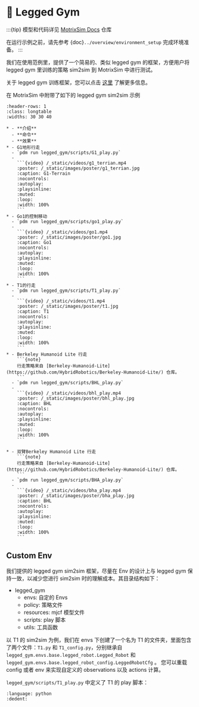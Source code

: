 # 🦿 Legged Gym

:::{tip}
模型和代码详见 [MotrixSim Docs](https://github.com/Motphys/motrixsim-docs) 仓库

在运行示例之前，请先参考 {doc}`../overview/environment_setup` 完成环境准备。
:::

我们在使用范例里，提供了一个简易的、类似 legged gym 的框架，方便用户将 legged gym 里训练的策略 sim2sim 到 MotrixSim 中进行测试。

关于 legged gym 训练框架，您可以点击 [这里](https://github.com/leggedrobotics/legged_gym) 了解更多信息。

在 MotrixSim 中附带了如下的 legged gym sim2sim 示例

````{list-table}
:header-rows: 1
:class: longtable
:widths: 30 30 40

* - **介绍**
  - **命令**
  - **效果**
* - G1地形行走
  - `pdm run legged_gym/scripts/G1_play.py`
  -
    ```{video} /_static/videos/g1_terrian.mp4
    :poster: /_static/images/poster/g1_terrian.jpg
    :caption: G1-Terrain
    :nocontrols:
    :autoplay:
    :playsinline:
    :muted:
    :loop:
    :width: 100%
    ```
* - Go1的控制移动
  - `pdm run legged_gym/scripts/go1_play.py`
  -
    ```{video} /_static/videos/go1.mp4
    :poster: /_static/images/poster/go1.jpg
    :caption: Go1
    :nocontrols:
    :autoplay:
    :playsinline:
    :muted:
    :loop:
    :width: 100%
    ```
* - T1的行走
  - `pdm run legged_gym/scripts/T1_play.py`
  -
    ```{video} /_static/videos/t1.mp4
    :poster: /_static/images/poster/t1.jpg
    :caption: T1
    :nocontrols:
    :autoplay:
    :playsinline:
    :muted:
    :loop:
    :width: 100%
    ```
* - Berkeley Humanoid Lite 行走
    ```{note}
    行走策略来自 [Berkeley-Humanoid-Lite](https://github.com/HybridRobotics/Berkeley-Humanoid-Lite/) 仓库。
    ```
  - `pdm run legged_gym/scripts/BHL_play.py`
  -
    ```{video} /_static/videos/bhl_play.mp4
    :poster: /_static/images/poster/bhl_play.jpg
    :caption: BHL
    :nocontrols:
    :autoplay:
    :playsinline:
    :muted:
    :loop:
    :width: 100%
    ```

* - 双臂Berkeley Humanoid Lite 行走
    ```{note}
    行走策略来自 [Berkeley-Humanoid-Lite](https://github.com/HybridRobotics/Berkeley-Humanoid-Lite/) 仓库。
    ```
  - `pdm run legged_gym/scripts/BHA_play.py`
  -
    ```{video} /_static/videos/bha_play.mp4
    :poster: /_static/images/poster/bha_play.jpg
    :caption: BHL
    :nocontrols:
    :autoplay:
    :playsinline:
    :muted:
    :loop:
    :width: 100%
    ```
````

## Custom Env

我们提供的 legged gym sim2sim 框架，尽量在 Env 的设计上与 legged gym 保持一致，以减少您进行 sim2sim 时的理解成本。其目录结构如下：

-   legged_gym
    -   envs: 自定的 Envs
    -   policy: 策略文件
    -   resources: mjcf 模型文件
    -   scripts: play 脚本
    -   utils: 工具函数

以 T1 的 sim2sim 为例，我们在 envs 下创建了一个名为 T1 的文件夹，里面包含了两个文件：`T1.py` 和 `T1_config.py`，分别继承自 `legged_gym.envs.base.legged_robot.Legged_Robot` 和 `legged_gym.envs.base.legged_robot_config.LeggedRobotCfg` 。 您可以重载 config 或者 env 来实现自定义的 observations 以及 actions 计算。

`legged_gym/scripts/T1_play.py` 中定义了 T1 的 play 脚本：

```{literalinclude} ../../../../legged_gym/scripts/T1_play.py
:language: python
:dedent:
```
